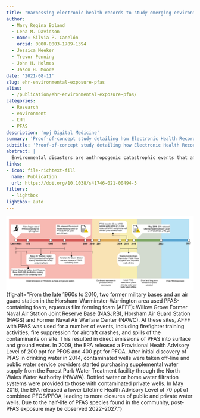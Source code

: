 ```yaml
---
title: "Harnessing electronic health records to study emerging environmental disasters: a proof of concept with perfluoroalkyl substances (PFAS)"
author:
  - Mary Regina Boland
  - Lena M. Davidson
  - name: Silvia P. Canelón
    orcid: 0000-0003-1709-1394
  - Jessica Meeker
  - Trevor Penning
  - John H. Holmes
  - Jason H. Moore
date: '2021-08-11'
slug: ehr-environmental-exposure-pfas
alias:
  - /publication/ehr-environmental-exposure-pfas/
categories:
  - Research
  - environment
  - EHR
  - PFAS
description: 'npj Digital Medicine'
summary: 'Proof-of-concept study detailing how Electronic Health Record (EHR) data can be leveraged to study the impacts of environmental disasters like widespread exposure perfluoroalkyl substances (PFAS).'
subtitle: 'Proof-of-concept study detailing how Electronic Health Record (EHR) data can be leveraged to study the impacts of environmental disasters like widespread exposure to perfluoroalkyl substances (PFAS).'
abstract: |
  Environmental disasters are anthropogenic catastrophic events that affect health. Famous disasters include the Seveso disaster and the Fukushima-Daiichi nuclear meltdown, which had disastrous health consequences. Traditional methods for studying environmental disasters are costly and time-intensive. We propose the use of electronic health records (EHR) and informatics methods to study the health effects of emergent environmental disasters in a cost-effective manner. An emergent environmental disaster is exposure to perfluoroalkyl substances (PFAS) in the Philadelphia area. Penn Medicine (PennMed) comprises multiple hospitals and facilities within the Philadelphia Metropolitan area, including over three thousand PFAS-exposed women living in one of the highest PFAS exposure areas nationwide. We developed a high-throughput method that utilizes only EHR data to evaluate the disease risk in this heavily exposed population. We replicated all five disease/conditions implicated by PFAS exposure, including hypercholesterolemia, thyroid disease, proteinuria, kidney disease and colitis, either directly or via closely related diagnoses. Using EHRs coupled with informatics enables the health impacts of environmental disasters to be more easily studied in large cohorts versus traditional methods that rely on interviews and expensive serum-based testing. By reducing cost and increasing the diversity of individuals included in studies, we can overcome many of the hurdles faced by previous studies, including a lack of racial and ethnic diversity. This proof-of-concept study confirms that EHRs can be used to study human health and disease impacts of environmental disasters and produces equivalent disease-exposure knowledge to prospective epidemiology studies while remaining cost-effective. 
links:
- icon: file-richtext-fill
  name: Publication
  url: https://doi.org/10.1038/s41746-021-00494-5
filters:
  - lightbox
lightbox: auto
---
```


![Horsham-Warminster-Warrington area PFAS exposure timeline](featured.png){fig-alt="From the late 1960s to 2010, two former military bases and an air guard station in the Horsham-Warminster-Warrington area used PFAS-containing foam, aqueous film forming foam (AFFF): Willow Grove Former Naval Air Station Joint Reserve Base (NASJRB), Horsham Air Guard Station (HAGS) and Former Naval Air Warfare Center (NAWC). At these sites, AFFF with PFAS was used for a number of events, including firefighter training activities, fire suppression for aircraft crashes, and spills of the contaminants on site. This resulted in direct emissions of PFAS into surface and ground water. In 2009, the EPA released a Provisional Health Advisory Level of 200 ppt for PFOS and 400 ppt for PFOA. After initial discovery of PFAS in drinking water in 2014, contaminated wells were taken off-line and public water service providers started purchasing supplemental water supply from the Forest Park Water Treatment facility through the North Wales Water Authority (NWWA). Bottled water or home water filtration systems were provided to those with contaminated private wells. In May 2016, the EPA released a lower Lifetime Health Advisory Level of 70 ppt of combined PFOS/PFOA, leading to more closures of public and private water wells. Due to the half-life of PFAS species found in the community, post-PFAS exposure may be observed 2022–2027."}
